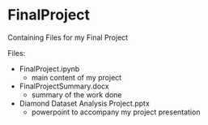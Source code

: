 # FinalProject
 Containing Files for my Final Project

Files:
- FinalProject.ipynb
  - main content of my project
- FinalProjectSummary.docx
  - summary of the work done
- Diamond Dataset Analysis Project.pptx
  - powerpoint to accompany my project presentation
